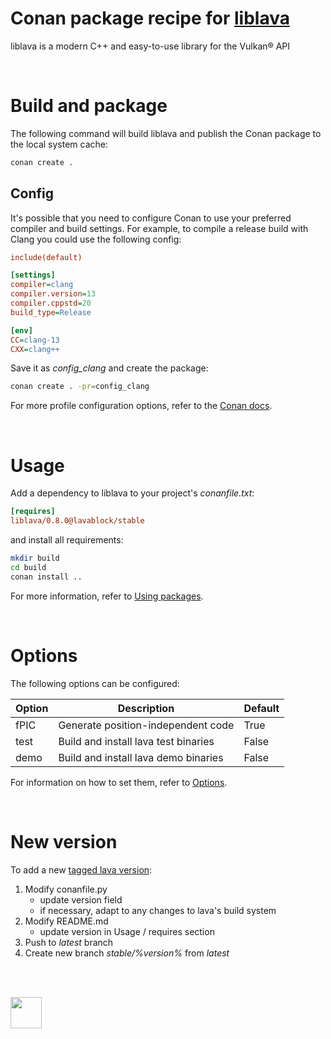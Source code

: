 # Conan package recipe for [liblava](https://liblava.dev)

liblava is a modern C++ and easy-to-use library for the Vulkan® API

<br />

# Build and package

The following command will build liblava and publish the Conan package to the local system cache:

```bash
conan create .
```

## Config

It's possible that you need to configure Conan to use your preferred compiler and build settings. For example, to compile a release build with Clang you could use the following config:

```ini
include(default)

[settings]
compiler=clang
compiler.version=13
compiler.cppstd=20
build_type=Release

[env]
CC=clang-13
CXX=clang++
```

Save it as *config_clang* and create the package:

```bash
conan create . -pr=config_clang
```

For more profile configuration options, refer to the [Conan docs](https://docs.conan.io/en/latest/reference/profiles.html).

<br />

# Usage

Add a dependency to liblava to your project's *conanfile.txt*:

```ini
[requires]
liblava/0.8.0@lavablock/stable
```

and install all requirements:

```bash
mkdir build
cd build
conan install ..
```

For more information, refer to [Using packages](https://docs.conan.io/en/latest/using_packages.html).

<br />

# Options

The following options can be configured:

| Option  | Description                          | Default |
|---------|--------------------------------------|---------|
| fPIC    | Generate position-independent code   | True    |
| test    | Build and install lava test binaries | False   |
| demo    | Build and install lava demo binaries | False   |

For information on how to set them, refer to [Options](https://docs.conan.io/en/latest/using_packages/conanfile_txt.html#options).

<br />

# New version

To add a new [tagged lava version](https://github.com/liblava/liblava/tags):

1. Modify conanfile.py
    - update version field
    - if necessary, adapt to any changes to lava's build system
2. Modify README.md
    - update version in Usage / requires section
4. Push to *latest* branch
5. Create new branch *stable/%version%* from *latest*

<br />

<br />

<a href="https://liblava.dev"><img src="https://github.com/liblava.png" width="50"></a>
